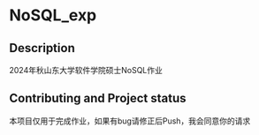 # NoSQL_exp

## Description
2024年秋山东大学软件学院硕士NoSQL作业


## Contributing and Project status
本项目仅用于完成作业，如果有bug请修正后Push，我会同意你的请求
